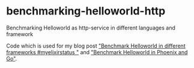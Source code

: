# benchmarking-helloworld-http

Benchmarking Helloworld as http-service in different languages and framework

Code which is used for my blog post ["Benchmark Helloworld in different frameworks #myelixirstatus "](http://blog.rh-flow.de/2015/10/08/benchmark-helloworld-in-different-frameworks-myelixirstatus/) and ["Benchmark Helloworld in Phoenix and Go"](http://blog.rh-flow.de/2016/01/10/benchmark-helloworld-in-phoenix-and-go/).

